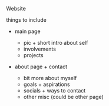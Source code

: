 Website

things to include

- main page

  - pic + short intro about self
  - involvements
  - projects

- about page + contact
  - bit more about myself
  - goals + aspirations
  - socials + ways to contact
  - other misc (could be other page)
